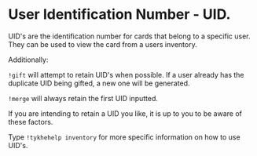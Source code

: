 # User Identification Number - UID.

UID's are the identification number for cards that belong to a specific user. They can be used to view the card from a users inventory.

Additionally:

`!gift` will attempt to retain UID's when possible. If a user already has the duplicate UID being gifted, a new one will be generated.

`!merge` will always retain the first UID inputted.

If you are intending to retain a UID you like, it is up to you to be aware of these factors.

Type `!tykhehelp inventory` for more specific information on how to use UID's.